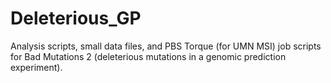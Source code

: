 # Deleterious_GP
Analysis scripts, small data files, and PBS Torque (for UMN MSI) job scripts
for Bad Mutations 2 (deleterious mutations in a genomic prediction experiment).
